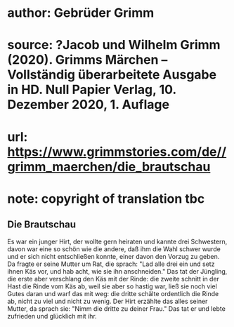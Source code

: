 # author: Gebrüder Grimm
# source: ?Jacob und Wilhelm Grimm (2020). Grimms Märchen – Vollständig überarbeitete Ausgabe in HD. Null Papier Verlag, 10. Dezember 2020, 1. Auflage
# url: https://www.grimmstories.com/de//grimm_maerchen/die_brautschau
# note: copyright of translation tbc

## Die Brautschau 

Es war ein junger Hirt, der wollte gern heiraten und kannte drei
Schwestern, davon war eine so schön wie die andere, daß ihm die Wahl
schwer wurde und er sich nicht entschließen konnte, einer davon den
Vorzug zu geben. Da fragte er seine Mutter um Rat, die sprach: "Lad
alle drei ein und setz ihnen Käs vor, und hab acht, wie sie ihn
anschneiden." Das tat der Jüngling, die erste aber verschlang den Käs
mit der Rinde: die zweite schnitt in der Hast die Rinde vom Käs ab, weil
sie aber so hastig war, ließ sie noch viel Gutes daran und warf das mit
weg: die dritte schälte ordentlich die Rinde ab, nicht zu viel und nicht
zu wenig. Der Hirt erzählte das alles seiner Mutter, da sprach sie:
"Nimm die dritte zu deiner Frau." Das tat er und lebte zufrieden und
glücklich mit ihr.
